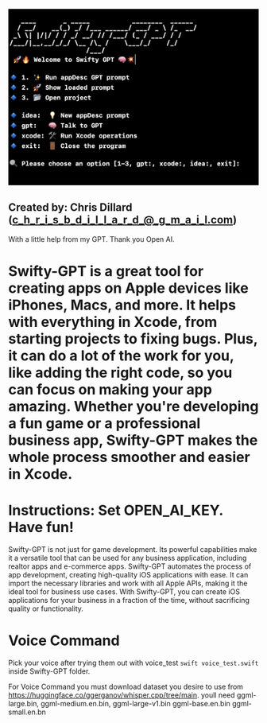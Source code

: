 ![Shiwfty](Swifty-GPT/assets/Swifty-Logo.png)

## Created by: Chris Dillard (c_h_r_i_s_b_d_i_l_l_a_r_d_@_g_m_a_i_l.com)
With a little help from my GPT. Thank you Open AI.

# Swifty-GPT is a great tool for creating apps on Apple devices like iPhones, Macs, and more. It helps with everything in Xcode, from starting projects to fixing bugs. Plus, it can do a lot of the work for you, like adding the right code, so you can focus on making your app amazing. Whether you're developing a fun game or a professional business app, Swifty-GPT makes the whole process smoother and easier in Xcode.

# Instructions: Set OPEN_AI_KEY. Have fun!

Swifty-GPT is not just for game development. Its powerful capabilities make it a versatile tool that can be used for any business application, including realtor apps and e-commerce apps. Swifty-GPT automates the process of app development, creating high-quality iOS applications with ease. It can import the necessary libraries and work with all Apple APIs, making it the ideal tool for business use cases. With Swifty-GPT, you can create iOS applications for your business in a fraction of the time, without sacrificing quality or functionality.



# Voice Command


Pick your voice after trying them out with voice_test `swift voice_test.swift` inside Swifty-GPT folder.


For Voice Command you must download dataset you desire to use from https://huggingface.co/ggerganov/whisper.cpp/tree/main.
youll need
 ggml-large.bin,
 ggml-medium.en.bin,
 ggml-large-v1.bin
 ggml-base.en.bin
 ggml-small.en.bn